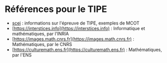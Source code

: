 # Références pour le TIPE

- [scei](https://www.scei-concours.fr/tipe.php) : informations sur l'épreuve de TIPE, exemples de MCOT  
- [https://interstices.info](https://interstices.info) : Informatique et mathématiques, par l'INRIA  
- [https://images.math.cnrs.fr](https://images.math.cnrs.fr) : Mathématiques, par le CNRS  
- [https://culturemath.ens.fr](https://culturemath.ens.fr) : Mathématiques, par l'ENS
